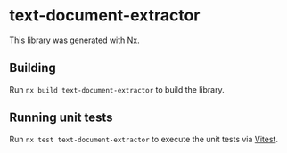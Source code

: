 # text-document-extractor

This library was generated with [Nx](https://nx.dev).

## Building

Run `nx build text-document-extractor` to build the library.

## Running unit tests

Run `nx test text-document-extractor` to execute the unit tests via [Vitest](https://vitest.dev/).
